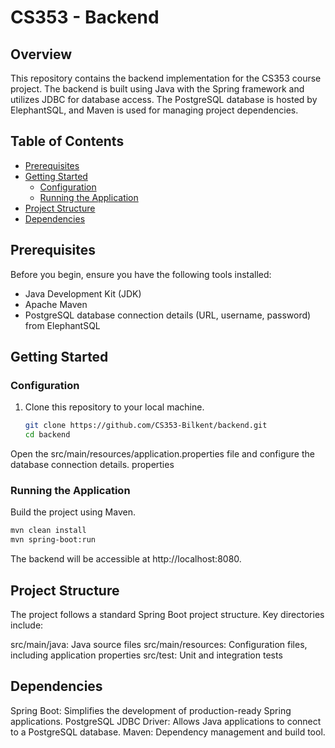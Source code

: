 # CS353 - Backend

## Overview
This repository contains the backend implementation for the CS353 course project. The backend is built using Java with the Spring framework and utilizes JDBC for database access. The PostgreSQL database is hosted by ElephantSQL, and Maven is used for managing project dependencies.

## Table of Contents
- [Prerequisites](#prerequisites)
- [Getting Started](#getting-started)
  - [Configuration](#configuration)
  - [Running the Application](#running-the-application)
- [Project Structure](#project-structure)
- [Dependencies](#dependencies)
  
## Prerequisites
Before you begin, ensure you have the following tools installed:
- Java Development Kit (JDK)
- Apache Maven
- PostgreSQL database connection details (URL, username, password) from ElephantSQL

## Getting Started
### Configuration
1. Clone this repository to your local machine.
   ```bash
   git clone https://github.com/CS353-Bilkent/backend.git
   cd backend
Open the src/main/resources/application.properties file and configure the database connection details.
properties

### Running the Application
Build the project using Maven.

  ```bash
  mvn clean install
  mvn spring-boot:run
  ```

The backend will be accessible at http://localhost:8080.

## Project Structure
The project follows a standard Spring Boot project structure. Key directories include:

src/main/java: Java source files
src/main/resources: Configuration files, including application properties
src/test: Unit and integration tests

## Dependencies
Spring Boot: Simplifies the development of production-ready Spring applications.
PostgreSQL JDBC Driver: Allows Java applications to connect to a PostgreSQL database.
Maven: Dependency management and build tool.
